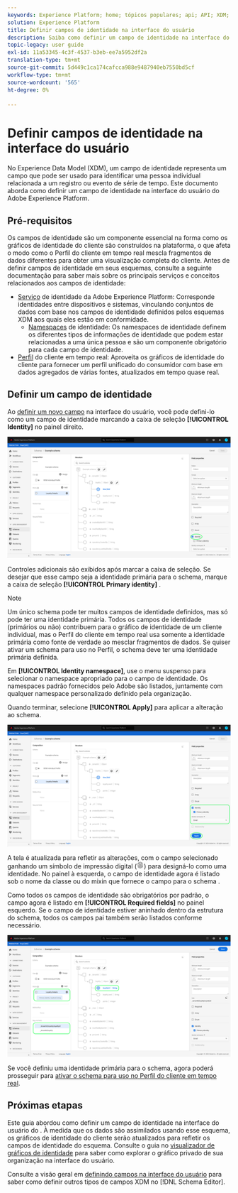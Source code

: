 ```yaml
---
keywords: Experience Platform; home; tópicos populares; api; API; XDM; sistema XDM; modelo de dados de experiência; modelo de dados; ui; espaço de trabalho; identidade; campo;
solution: Experience Platform
title: Definir campos de identidade na interface do usuário
description: Saiba como definir um campo de identidade na interface do usuário do Experience Platform.
topic-legacy: user guide
exl-id: 11a53345-4c3f-4537-b3eb-ee7a5952df2a
translation-type: tm+mt
source-git-commit: 5d449c1ca174cafcca988e9487940eb7550bd5cf
workflow-type: tm+mt
source-wordcount: '565'
ht-degree: 0%

---
```


# Definir campos de identidade na interface do usuário

No Experience Data Model (XDM), um campo de identidade representa um campo que pode ser usado para identificar uma pessoa individual relacionada a um registro ou evento de série de tempo. Este documento aborda como definir um campo de identidade na interface do usuário do Adobe Experience Platform.

## Pré-requisitos

Os campos de identidade são um componente essencial na forma como os gráficos de identidade do cliente são construídos na plataforma, o que afeta o modo como o Perfil do cliente em tempo real mescla fragmentos de dados diferentes para obter uma visualização completa do cliente. Antes de definir campos de identidade em seus esquemas, consulte a seguinte documentação para saber mais sobre os principais serviços e conceitos relacionados aos campos de identidade:

* [Serviço](../../../identity-service/home.md) de identidade da Adobe Experience Platform: Corresponde identidades entre dispositivos e sistemas, vinculando conjuntos de dados com base nos campos de identidade definidos pelos esquemas XDM aos quais eles estão em conformidade.
   * [Namespaces](../../../identity-service/namespaces.md) de identidade: Os namespaces de identidade definem os diferentes tipos de informações de identidade que podem estar relacionadas a uma única pessoa e são um componente obrigatório para cada campo de identidade.
* [Perfil](../../../profile/home.md) do cliente em tempo real: Aproveita os gráficos de identidade do cliente para fornecer um perfil unificado do consumidor com base em dados agregados de várias fontes, atualizados em tempo quase real.

## Definir um campo de identidade

Ao [definir um novo campo](./overview.md#define) na interface do usuário, você pode defini-lo como um campo de identidade marcando a caixa de seleção **[!UICONTROL Identity]** no painel direito.

![](../../images/ui/fields/special/identity.png)

Controles adicionais são exibidos após marcar a caixa de seleção. Se desejar que esse campo seja a identidade primária para o schema, marque a caixa de seleção **[!UICONTROL Primary identity]** .

>[!NOTE]
>
>Um único schema pode ter muitos campos de identidade definidos, mas só pode ter uma identidade primária. Todos os campos de identidade (primários ou não) contribuem para o gráfico de identidade de um cliente individual, mas o Perfil do cliente em tempo real usa somente a identidade primária como fonte de verdade ao mesclar fragmentos de dados. Se quiser ativar um schema para uso no Perfil, o schema deve ter uma identidade primária definida.

Em **[!UICONTROL Identity namespace]**, use o menu suspenso para selecionar o namespace apropriado para o campo de identidade. Os namespaces padrão fornecidos pelo Adobe são listados, juntamente com qualquer namespace personalizado definido pela organização.

Quando terminar, selecione **[!UICONTROL Apply]** para aplicar a alteração ao schema.

![](../../images/ui/fields/special/identity-config.png)

A tela é atualizada para refletir as alterações, com o campo selecionado ganhando um símbolo de impressão digital (![](../../images/ui/fields/special/identity-symbol.png)) para designá-lo como uma identidade. No painel à esquerda, o campo de identidade agora é listado sob o nome da classe ou do mixin que fornece o campo para o schema .

Como todos os campos de identidade são obrigatórios por padrão, o campo agora é listado em **[!UICONTROL Required fields]** no painel esquerdo. Se o campo de identidade estiver aninhado dentro da estrutura do schema, todos os campos pai também serão listados conforme necessário.

![](../../images/ui/fields/special/identity-applied.png)

Se você definiu uma identidade primária para o schema, agora poderá prosseguir para [ativar o schema para uso no Perfil do cliente em tempo real](../resources/schemas.md#profile).

## Próximas etapas

Este guia abordou como definir um campo de identidade na interface do usuário do . À medida que os dados são assimilados usando esse esquema, os gráficos de identidade do cliente serão atualizados para refletir os campos de identidade do esquema. Consulte o guia no [visualizador de gráficos de identidade](../../../identity-service/ui/identity-graph-viewer.md) para saber como explorar o gráfico privado de sua organização na interface do usuário.

Consulte a visão geral em [definindo campos na interface do usuário](./overview.md#special) para saber como definir outros tipos de campos XDM no [!DNL Schema Editor].
